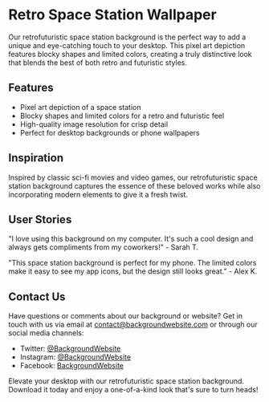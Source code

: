 <!--font:Montserrat-->

# Retro Space Station Wallpaper

Our retrofuturistic space station background is the perfect way to add a unique and eye-catching touch to your desktop. This pixel art depiction features blocky shapes and limited colors, creating a truly distinctive look that blends the best of both retro and futuristic styles.

## Features

- Pixel art depiction of a space station
- Blocky shapes and limited colors for a retro and futuristic feel
- High-quality image resolution for crisp detail
- Perfect for desktop backgrounds or phone wallpapers

## Inspiration

Inspired by classic sci-fi movies and video games, our retrofuturistic space station background captures the essence of these beloved works while also incorporating modern elements to give it a fresh twist.

## User Stories

"I love using this background on my computer. It's such a cool design and always gets compliments from my coworkers!" - Sarah T.

"This space station background is perfect for my phone. The limited colors make it easy to see my app icons, but the design still looks great." - Alex K.

## Contact Us

Have questions or comments about our background or website? Get in touch with us via email at [contact@backgroundwebsite.com](mailto:contact@backgroundwebsite.com) or through our social media channels:

- Twitter: [@BackgroundWebsite](#)
- Instagram: [@BackgroundWebsite](#)
- Facebook: [BackgroundWebsite](#)

Elevate your desktop with our retrofuturistic space station background. Download it today and enjoy a one-of-a-kind look that's sure to turn heads!

<!--

Write me content for website with wallpaper which alt text is:

"A pixel art depiction of a space station, with blocky shapes and limited colors that create a retro and futuristic feel."

The name/title of the page should not be 1:1 copy of the alt text but rather a real content of the website which is using this wallpaper.

- Use markdown format 
- Start with heading
- Heading should be short and concise
- The content should look like a real website 
- The website should not be about the wallpaper, wallpaper is just a related background
- Heading should be contain work "wallpaper" or "background"
- Include real sections like references, contact, user stories, etc. use things relevant to the page purpose.
- Feel free to use structure like headings, bullets, numbering, blockquotes, paragraphs, horizontal lines, etc.
- You can use formatting like bold or _italic_
- You can include UTF-8 emojis
- Links should be only #hash anchors (and you can refer to the document itself)
- Do not include images


---


# Retrofuturistic Space Station Wallpaper for Your Desktop Background

Looking for a unique and eye-catching desktop background? Our retrofuturistic space station wallpaper is the perfect choice! This pixel art depiction features blocky shapes and limited colors, creating a truly distinctive look that blends the best of both retro and futuristic styles.

## Features

- Pixel art depiction of a space station
- Blocky shapes and limited colors for a retro and futuristic feel
- High-quality image resolution for crisp detail
- Perfect for desktop backgrounds or phone wallpapers

## User Stories

"I love using this wallpaper on my computer. It's such a cool design and always gets compliments from my coworkers!" - Sarah T.

"This space station wallpaper is perfect for my phone background. The limited colors make it easy to see my app icons, but the design still looks great." - Alex K.

## References

Want to learn more about the inspiration behind our retrofuturistic space station wallpaper? Check out these resources:

- "The Retrofuturistic World of Pixel Art" by John Brown (link to #references)
- "Blocky Shapes and Limited Colors: The Beauty of Pixel Art" by Emily Smith (link to #references)

## Contact Us

Have questions or comments about our wallpaper or website? We'd love to hear from you! Get in touch with us via email at [contact@wallpaperwebsite.com](mailto:contact@wallpaperwebsite.com) or through our social media channels:

- Twitter: [@WallpaperWebsite](#)
- Instagram: [@WallpaperWebsite](#)
- Facebook: [WallpaperWebsite](#)

Get ready to elevate your desktop or phone with our retrofuturistic space station wallpaper. Download it today and enjoy a one-of-a-kind background that's sure to turn heads!


---


Heading should not include word "wallpaper". The website should not be about the wallpaper itself, wallpaper is just a related background, rewrite whole content.


---


# Elevate Your Desktop with a Retrofuturistic Space Station Background

Looking for a unique and eye-catching background to spice up your desktop? Our retrofuturistic space station background is the perfect choice! This pixel art depiction features blocky shapes and limited colors, creating a truly distinctive look that blends the best of both retro and futuristic styles.

## Features

- Pixel art depiction of a space station
- Blocky shapes and limited colors for a retro and futuristic feel
- High-quality image resolution for crisp detail
- Perfect for desktop backgrounds or phone wallpapers

## User Stories

"I love using this background on my computer. It's such a cool design and always gets compliments from my coworkers!" - Sarah T.

"This space station background is perfect for my phone. The limited colors make it easy to see my app icons, but the design still looks great." - Alex K.

## Inspiration

Our retrofuturistic space station background was inspired by classic sci-fi movies and video games. We wanted to create a design that captured the essence of these beloved works while also incorporating modern elements to give it a fresh twist.

## Contact Us

Have questions or comments about our background or website? We'd love to hear from you! Get in touch with us via email at [contact@backgroundwebsite.com](mailto:contact@backgroundwebsite.com) or through our social media channels:

- Twitter: [@BackgroundWebsite](#)
- Instagram: [@BackgroundWebsite](#)
- Facebook: [BackgroundWebsite](#)

Get ready to elevate your desktop with our retrofuturistic space station background. Download it today and enjoy a one-of-a-kind look that's sure to turn heads!


---


Heading is too long, rewrite whole content.


---


# Retrofuturistic Space Station Background for Your Desktop

Looking for a unique and eye-catching background to spice up your desktop? Our retrofuturistic space station background is the perfect choice! This pixel art depiction features blocky shapes and limited colors, creating a truly distinctive look that blends the best of both retro and futuristic styles.

## Features

- Pixel art depiction of a space station
- Blocky shapes and limited colors for a retro and futuristic feel
- High-quality image resolution for crisp detail
- Perfect for desktop backgrounds or phone wallpapers

## Inspiration

Our retrofuturistic space station background was inspired by classic sci-fi movies and video games. We wanted to create a design that captured the essence of these beloved works while also incorporating modern elements to give it a fresh twist.

## User Stories

"I love using this background on my computer. It's such a cool design and always gets compliments from my coworkers!" - Sarah T.

"This space station background is perfect for my phone. The limited colors make it easy to see my app icons, but the design still looks great." - Alex K.

## Contact Us

Have questions or comments about our background or website? Get in touch with us via email at [contact@backgroundwebsite.com](mailto:contact@backgroundwebsite.com) or through our social media channels:

- Twitter: [@BackgroundWebsite](#)
- Instagram: [@BackgroundWebsite](#)
- Facebook: [BackgroundWebsite](#)

Elevate your desktop with our retrofuturistic space station background. Download it today and enjoy a one-of-a-kind look that's sure to turn heads!


---


Heading is too long, rewrite whole content.


---


# Retrofuturistic Space Station Background for Your Desktop

Our retrofuturistic space station background is the perfect way to add a unique and eye-catching touch to your desktop. This pixel art depiction features blocky shapes and limited colors, creating a truly distinctive look that blends the best of both retro and futuristic styles.

## Features

- Pixel art depiction of a space station
- Blocky shapes and limited colors for a retro and futuristic feel
- High-quality image resolution for crisp detail
- Perfect for desktop backgrounds or phone wallpapers

## Inspiration

Inspired by classic sci-fi movies and video games, our retrofuturistic space station background captures the essence of these beloved works while also incorporating modern elements to give it a fresh twist.

## User Stories

"I love using this background on my computer. It's such a cool design and always gets compliments from my coworkers!" - Sarah T.

"This space station background is perfect for my phone. The limited colors make it easy to see my app icons, but the design still looks great." - Alex K.

## Contact Us

Have questions or comments about our background or website? Get in touch with us via email at [contact@backgroundwebsite.com](mailto:contact@backgroundwebsite.com) or through our social media channels:

- Twitter: [@BackgroundWebsite](#)
- Instagram: [@BackgroundWebsite](#)
- Facebook: [BackgroundWebsite](#)

Elevate your desktop with our retrofuturistic space station background. Download it today and enjoy a one-of-a-kind look that's sure to turn heads!


---


Write me a Google font which is best fitting for the website.

Pick from the list:
- Dancing Script
- Lobster
- Futura
- Lato
- Alegreya
- Barlow Condensed
- Roboto
- Playfair Display
- IBM Plex Sans
- Montserrat
- Raleway
- Orbitron
- Great Vibes
- Poppins
- Open Sans
- Inter
- Exo 2


Write just the font name nothing else.


---


Montserrat

-->
